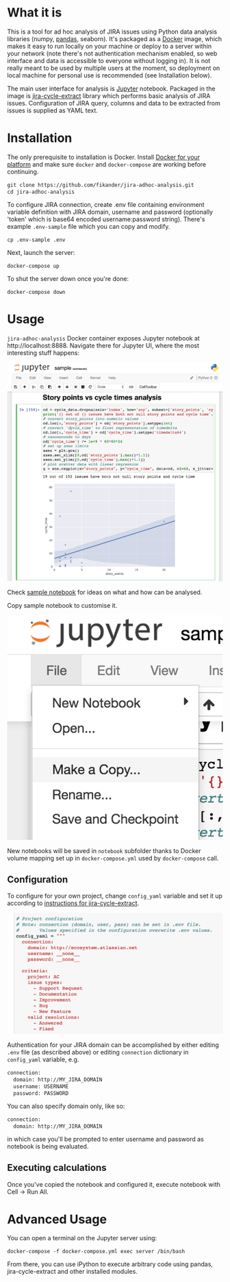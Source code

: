# What it is
This is a tool for ad hoc analysis of JIRA issues using Python data analysis libraries (numpy, [pandas](http://pandas.pydata.org/), seaborn).
It's packaged as a [Docker](http://docker.com) image, which makes it easy to run locally on your machine or deploy to a server within your network (note there's not authentication mechanism enabled, so web interface and data is accessible to everyone without logging in).
It is not really meant to be used by multiple users at the moment, so deployment on local machine for personal use is recommended (see Installation below).

The main user interface for analysis is [Jupyter](http://jupyter.org) notebook.
Packaged in the image is [jira-cycle-extract](https://github.com/fikander/jira-cycle-extract) library which performs basic analysis of JIRA issues. Configuration of JIRA query, columns and data to be extracted from issues is supplied as YAML text.

# Installation
The only prerequisite to installation is Docker. Install [Docker for your platform](docker.com) and make sure `docker` and `docker-compose` are working before continuing.

    git clone https://github.com/fikander/jira-adhoc-analysis.git
    cd jira-adhoc-analysis

To configure JIRA connection, create .env file containing environment variable definition with JIRA domain, username and password (optionally 'token' which is base64 encoded username:password string).
There's example `.env-sample` file which you can copy and modify.

    cp .env-sample .env

Next, launch the server:

    docker-compose up

To shut the server down once you're done:

    docker-compose down

# Usage
`jira-adhoc-analysis` Docker container exposes Jupyter notebook at http://localhost:8888. Navigate there for Jupyter UI, where the most interesting stuff happens:

![Jupyter UI](/images/jupyter_ui.png)

Check [sample notebook](http://localhost:8888/notebooks/sample.ipynb) for ideas on what and how can be analysed.

Copy sample notebook to customise it.

![Jupyter UI](/images/jupyter_copy.png)

New notebooks will be saved in `notebook` subfolder thanks to Docker volume mapping set up in `docker-compose.yml` used by `docker-compose` call.

## Configuration
To configure for your own project, change `config_yaml` variable and set it up according to [instructions for jira-cycle-extract](https://github.com/fikander/jira-cycle-extract).

![Jupyter UI](/images/jupyter_config.png)

Authentication for your JIRA domain can be accomplished by either editing `.env` file (as described above) or editing `connection` dictionary in `config_yaml` variable, e.g.

    connection:
      domain: http://MY_JIRA_DOMAIN
      username: USERNAME
      password: PASSWORD

You can also specify domain only, like so:

    connection:
      domain: http://MY_JIRA_DOMAIN

in which case you'll be prompted to enter username and password as notebook is being evaluated.

## Executing calculations

Once you've copied the notebook and configured it, execute notebook with Cell -> Run All.

# Advanced Usage
You can open a terminal on the Jupyter server using:

    docker-compose -f docker-compose.yml exec server /bin/bash

From there, you can use iPython to execute arbitrary code using pandas, jira-cycle-extract and other installed modules.
